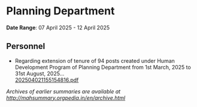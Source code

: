 # Planning Department

**Date Range**: 07 April 2025 - 12 April 2025


## Personnel
- Regarding extension of tenure of 94 posts created under Human Development Program of Planning Department from 1st March, 2025 to 31st August, 2025...\
  [202504021155154816.pdf](https://gr.maharashtra.gov.in/Site/Upload/Government%20Resolutions/English/202504021155154816.pdf)


*Archives of earlier summaries are available at http://mahsummary.orgpedia.in/en/archive.html*